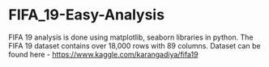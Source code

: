 # FIFA_19-Easy-Analysis
FIFA 19 analysis is done using matplotlib, seaborn libraries in python. The FIFA 19 dataset contains over 18,000 rows with 89 columns. Dataset can be found here - https://www.kaggle.com/karangadiya/fifa19
